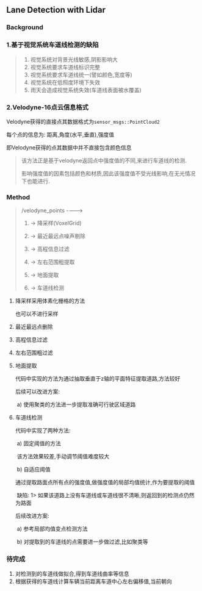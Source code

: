 ## Lane Detection with Lidar

### Background

### 1.基于视觉系统车道线检测的缺陷

> 1. 视觉系统对背景光线敏感,阴影影响大
> 2. 视觉系统要求车道线标识完整
> 3. 视觉系统要求车道线统一(譬如颜色,宽度等)
> 4. 视觉系统在低照度环境下失效
> 5. 雨天会造成视觉系统失效(车道线表面被水覆盖)

### 2.Velodyne-16点云信息格式

Velodyne获得的直接点其数据格式为`sensor_msgs::PointCloud2`

每个点的信息为: 距离,角度(水平,垂直),强度值  

即Velodyne获得的点其数据中并不直接包含颜色信息

> 该方法正是基于velodyne返回点中强度值的不同,来进行车道线的检测.
>
> 影响强度值的因素包括颜色和材质,因此该强度值不受光线影响,在无光情况下也能进行.

### Method

> /velodyne_points ---->
>
> 1. -> 降采样(VoxelGrid) 
>
> 2. -> 最近最远点噪声剔除 
>
> 3. -> 高程信息过滤 
>
> 4. -> 左右范围粗提取 
>
> 5. -> 地面提取 
>
> 6. -> 车道线检测

1. 降采样采用体素化栅格的方法

   也可以不进行采样

2. 最近最远点删除

3. 高程信息过滤

4. 左右范围粗过滤

5. 地面提取

   代码中实现的方法为通过抽取垂直于z轴的平面特征提取道路,方法较好

   后续可以改进方案:

   ​	a) 使用聚类的方法进一步提取准确可行驶区域道路

6. 车道线检测

   代码中实现了两种方法:

   ​	a) 固定阈值的方法

   ​		该方法效果较差,手动调节阈值难度较大

   ​	b) 自适应阈值

   ​		通过提取路面点所有点的强度值,做强度值的局部均值统计,作为要提取的阈值

   ​		缺陷: 1> 如果该道路上没有车道线或车道线很不清晰,则返回到的检测点仍然为路面

   后续改进方案:

   ​	a) 参考局部均值变点检测方法

   ​	b) 对提取到的车道线的点需要进一步做过滤,比如聚类等



### 待完成

1. 对检测到的车道线做拟合,得到车道线曲率等信息
2. 根据获得的车道线计算车辆当前距离车道中心左右偏移值,当前朝向